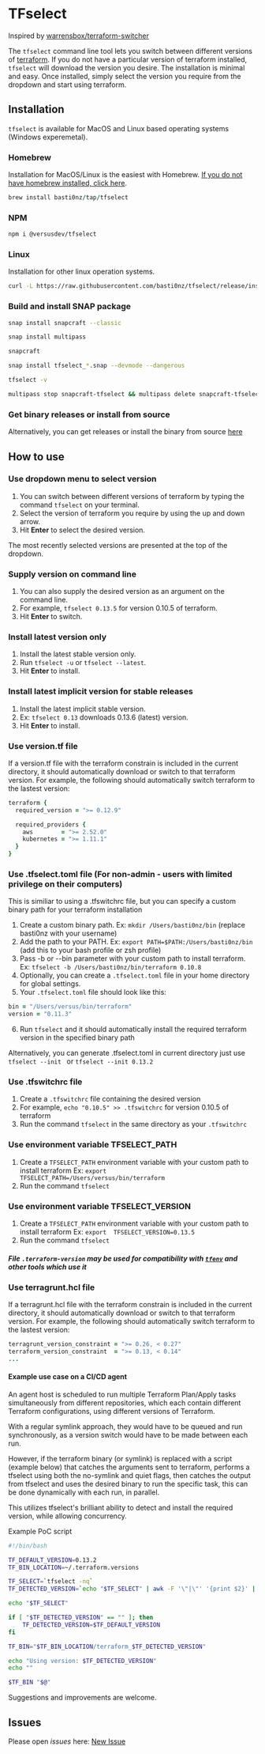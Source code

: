 # TFselect

Inspired by  [warrensbox/terraform-switcher](https://github.com/warrensbox/terraform-switcher)

The `tfselect` command line tool lets you switch between different versions of [terraform](https://www.terraform.io/).
If you do not have a particular version of terraform installed, `tfselect` will download the version you desire.
The installation is minimal and easy.
Once installed, simply select the version you require from the dropdown and start using terraform.

## Installation

`tfselect` is available for MacOS and Linux based operating systems (Windows experemetal).

### Homebrew

Installation for MacOS/Linux is the easiest with Homebrew. [If you do not have homebrew installed, click here](https://brew.sh/).

```ruby
brew install basti0nz/tap/tfselect
```

### NPM

```sh
npm i @versusdev/tfselect
```

### Linux

Installation for other linux operation systems.

```sh
curl -L https://raw.githubusercontent.com/basti0nz/tfselect/release/install.sh | bash
```

### Build and install SNAP package

```bash
snap install snapcraft --classic

snap install multipass

snapcraft

snap install tfselect_*.snap --devmode --dangerous

tfselect -v

multipass stop snapcraft-tfselect && multipass delete snapcraft-tfselect && multipass purge

```

### Get binary releases or install from source

Alternatively, you can get releases or install the binary from source [here](https://github.com/basti0nz/tfselect/releases)

## How to use

### Use dropdown menu to select version

1. You can switch between different versions of terraform by typing the command `tfselect` on your terminal.
2. Select the version of terraform you require by using the up and down arrow.
3. Hit **Enter** to select the desired version.

The most recently selected versions are presented at the top of the dropdown.

### Supply version on command line

1. You can also supply the desired version as an argument on the command line.
2. For example, `tfselect 0.13.5` for version 0.10.5 of terraform.
3. Hit **Enter** to switch.

### Install latest version only

1. Install the latest stable version only.
2. Run `tfselect -u` or `tfselect --latest`.
3. Hit **Enter** to install.

### Install latest implicit version for stable releases

1. Install the latest implicit stable version.
2. Ex:  `tfselect 0.13` downloads 0.13.6 (latest) version.
3. Hit **Enter** to install.

### Use version.tf file  

If a version.tf file with the terraform constrain is included in the current directory, it should automatically download or switch to that terraform version. For example, the following should automatically switch terraform to the lastest version:

```ruby
terraform {
  required_version = ">= 0.12.9"

  required_providers {
    aws        = ">= 2.52.0"
    kubernetes = ">= 1.11.1"
  }
}
```

### Use .tfselect.toml file  (For non-admin - users with limited privilege on their computers)

This is similiar to using a .tfswitchrc file, but you can specify a custom binary path for your terraform installation

1. Create a custom binary path. Ex: `mkdir /Users/basti0nz/bin` (replace basti0nz with your username)
2. Add the path to your PATH. Ex: `export PATH=$PATH:/Users/basti0nz/bin` (add this to your bash profile or zsh profile)
3. Pass -b or --bin parameter with your custom path to install terraform. Ex: `tfselect -b /Users/basti0nz/bin/terraform 0.10.8 `
4. Optionally, you can create a `.tfselect.toml` file in your home directory for global settings.
5. Your `.tfselect.toml` file should look like this:

```ruby
bin = "/Users/versus/bin/terraform"
version = "0.11.3"
```

6. Run `tfselect` and it should automatically install the required terraform version in the specified binary path

Alternatively, you can generate .tfselect.toml in current directory just use `tfselect --init ` or `tfselect --init 0.13.2`

### Use .tfswitchrc file

1. Create a `.tfswitchrc` file containing the desired version
2. For example, `echo "0.10.5" >> .tfswitchrc` for version 0.10.5 of terraform
3. Run the command `tfselect` in the same directory as your `.tfswitchrc`

### Use environment variable TFSELECT_PATH

1. Create a `TFSELECT_PATH` environment variable with your custom path to install terraform Ex: `export  TFSELECT_PATH=/Users/versus/bin/terraform`
2. Run the command `tfselect` 

### Use environment variable TFSELECT_VERSION

1. Create a `TFSELECT_PATH` environment variable with your custom path to install terraform Ex: `export  TFSELECT_VERSION=0.13.5`
2. Run the command `tfselect`

#### *File `.terraform-version` may be used for compatibility with [`tfenv`](https://github.com/tfutils/tfenv#terraform-version-file) and other tools which use it*

### Use terragrunt.hcl file

If a terragrunt.hcl file with the terraform constrain is included in the current directory, it should automatically download or switch to that terraform version. For example, the following should automatically switch terraform to the lastest version:

```ruby
terragrunt_version_constraint = ">= 0.26, < 0.27"
terraform_version_constraint  = ">= 0.13, < 0.14"
...
```

#### Example use case on a CI/CD agent

An agent host is scheduled to run multiple Terraform Plan/Apply tasks simultaneously from different repositories, which each contain different Terraform configurations, using different versions of Terraform.

With a regular symlink approach, they would have to be queued and run synchronously, as a version switch would have to be made between each run.

However, if the terraform binary (or symlink) is replaced with a script (example below) that catches the arguments sent to terraform, performs a tfselect using both the no-symlink and quiet flags, then catches the output from tfselect and uses the desired binary to run the specific task, this can be done dynamically with each run, in parallel.

This utilizes tfselect's brilliant ability to detect and install the required version, while allowing concurrency.

Example PoC script

```sh
#!/bin/bash

TF_DEFAULT_VERSION=0.13.2
TF_BIN_LOCATION=~/.terraform.versions

TF_SELECT=`tfselect -nq`
TF_DETECTED_VERSION=`echo "$TF_SELECT" | awk -F '\"|\"' '{print $2}' | grep "\S"`

echo "$TF_SELECT"

if [ "$TF_DETECTED_VERSION" == "" ]; then
    TF_DETECTED_VERSION=$TF_DEFAULT_VERSION
fi

TF_BIN="$TF_BIN_LOCATION/terraform_$TF_DETECTED_VERSION"

echo "Using version: $TF_DETECTED_VERSION"
echo ""

$TF_BIN "$@"
```

Suggestions and improvements are welcome.

## Issues

Please open  *issues* here: [New Issue](https://github.com/basti0nz/tfselect/issues)
